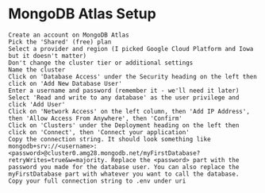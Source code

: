
# MongoDB Atlas Setup

    Create an account on MongoDB Atlas
    Pick the 'Shared' (free) plan
    Select a provider and region (I picked Google Cloud Platform and Iowa but it doesn't matter)
    Don't change the cluster tier or additional settings
    Name the cluster
    Click on 'Database Access' under the Security heading on the left then click on 'Add New Database User'
    Enter a username and password (remember it - we'll need it later)
    Select 'Read and write to any database' as the user privilege and click 'Add User'
    Click on 'Network Access' on the left column, then 'Add IP Address', then 'Allow Access From Anywhere', then 'Confirm'
    Click on 'Clusters' under the Deployment heading on the left then click on 'Connect', then 'Connect your application'
    Copy the connection string. It should look something like mongodb+srv://<username>:<password>@cluster0.amg28.mongodb.net/myFirstDatabase?retryWrites=true&w=majority. Replace the <password> part with the password you made for the database user. You can also replace the myFirstDatabase part with whatever you want to call the database.
    Copy your full connection string to .env under uri

